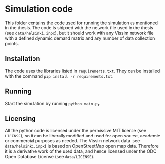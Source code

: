 # Simulation code
This folder contains the code used for running the simulation as mentioned in the thesis. The code is shipped with the network file used in the thesis (see `data/helsinki.inpx`), but it should work with any Vissim network file with a defined dynamic demand matrix and any number of data collection points.

## Installation
The code uses the libraries listed in `requirements.txt`. They can be installed with the command `pip install -r requirements.txt`.

## Running
Start the simulation by running `python main.py`.

## Licensing
All the python code is licensed under the permissive MIT license (see `LICENSE`), so it can be liberally modified and used for open source, academic or commercial purposes as needed.
The Vissim network data (see `data/helsinki.inpx`) is based on OpenStreetMap open map data. Therefore it is a derivative work of the used data, and hence licensed under the ODC Open Database License (see `data/LICENSE`).
